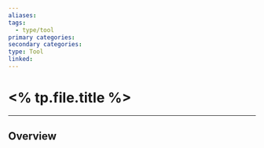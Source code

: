 ```yaml
---
aliases:
tags:
  - type/tool
primary categories:
secondary categories:
type: Tool
linked:
---
```

# <% tp.file.title %>

***

## Overview

```ad-tip
```
